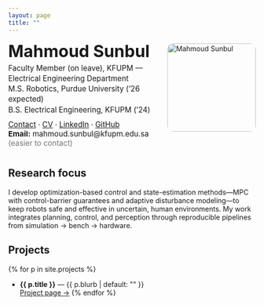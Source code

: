 ```yaml
---
layout: page
title: ""
---
```


<div style="display:flex; align-items:flex-start; justify-content:space-between; flex-wrap:wrap;">
  <div style="flex:1; min-width:280px;">

  <h1 style="font-size:2.1rem; font-weight:700; margin:0;">Mahmoud Sunbul</h1>

  <div style="font-size:0.95rem; line-height:1.4; margin-top:4px; display:block;">
    <p style="margin:0; display:block;">Faculty Member (on leave), KFUPM — Electrical Engineering Department</p>
    <p style="margin:0; display:block;">M.S. Robotics, Purdue University (’26 expected)</p>
    <p style="margin:0; display:block;">B.S. Electrical Engineering, KFUPM (’24)</p>
  </div>

  <div style="margin:10px 0; font-size:0.95rem;">
    <a href="https://msunbulee.github.io/portfolio/contact/" target="_blank">Contact</a> ·
    <a href="/portfolio/assets/cv/msunbul_Resume.pdf" target="_blank">CV</a> ·
    <a href="https://www.linkedin.com/in/msunbul/" target="_blank">LinkedIn</a> ·
    <a href="https://github.com/MSunbulee" target="_blank">GitHub</a>
    <br>
    <strong>Email:</strong> mahmoud.sunbul@kfupm.edu.sa <span style="color:#777;">(easier to contact)</span>
  </div>

  </div>

  <div style="flex:0 0 auto; margin-left:20px;">
    <img src="/portfolio/assets/images/mahmoud.PNG" alt="Mahmoud Sunbul" width="180" style="border-radius:12px; margin-top:5px;">
  </div>
</div>

## Research focus
I develop optimization-based control and state-estimation methods—MPC with control-barrier guarantees and adaptive disturbance modeling—to keep robots safe and effective in uncertain, human environments. My work integrates planning, control, and perception through reproducible pipelines from simulation → bench → hardware.

## Projects
{% for p in site.projects %}
- **{{ p.title }}** — {{ p.blurb | default: "" }}  
  <a href="{{ p.url | relative_url }}" target="_blank">Project page →</a>
{% endfor %}
